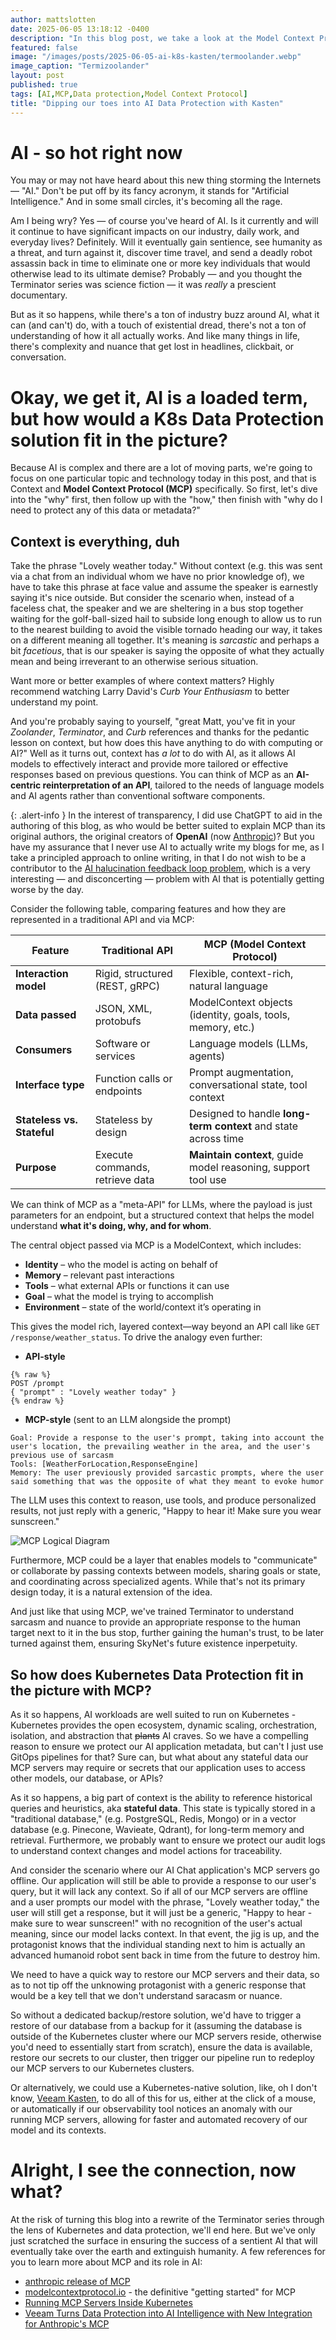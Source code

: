 ```yaml
---
author: mattslotten
date: 2025-06-05 13:18:12 -0400
description: "In this blog post, we take a look at the Model Context Protocol (MCP), how it relates to AI, where K8s fits in the picture, and what we need to protect in terms of data to ensure our AI agents have the context they need to tailor their responses to the requesting user"
featured: false
image: "/images/posts/2025-06-05-ai-k8s-kasten/termoolander.webp"
image_caption: "Termizoolander"
layout: post
published: true
tags: [AI,MCP,Data protection,Model Context Protocol]
title: "Dipping our toes into AI Data Protection with Kasten"
---
```


# AI - so hot right now

You may or may not have heard about this new thing storming the Internets — "AI." Don't be put off by its fancy acronym, it stands for "Artificial Intelligence." And in some small circles, it's becoming all the rage.

Am I being wry? Yes — of course you've heard of AI. Is it currently and will it continue to have significant impacts on our industry, daily work, and everyday lives? Definitely. Will it eventually gain sentience, see humanity as a threat, and turn against it, discover time travel, and send a deadly robot assassin back in time to eliminate one or more key individuals that would otherwise lead to its ultimate demise? Probably — and you thought the Terminator series was science fiction — it was _really_ a prescient documentary.

But as it so happens, while there's a ton of industry buzz around AI, what it can (and can't) do, with a touch of existential dread, there's not a ton of understanding of how it all actually works. And like many things in life, there's complexity and nuance that get lost in headlines, clickbait, or conversation.

# Okay, we get it, AI is a loaded term, but how would a K8s Data Protection solution fit in the picture?

Because AI is complex and there are a lot of moving parts, we're going to focus on one particular topic and technology today in this post, and that is Context and **Model Context Protocol (MCP)** specifically. So first, let's dive into the "why" first, then follow up with the "how," then finish with "why do I need to protect any of this data or metadata?"

## Context is everything, duh

Take the phrase "Lovely weather today." Without context (e.g. this was sent via a chat from an individual whom we have no prior knowledge of), we have to take this phrase at face value and assume the speaker is earnestly saying it's nice outside.  But consider the scenario when, instead of a faceless chat, the speaker and we are sheltering in a bus stop together waiting for the golf-ball-sized hail to subside long enough to allow us to run to the nearest building to avoid the visible tornado heading our way, it takes on a different meaning all together. It's meaning is _sarcastic_ and perhaps a bit _facetious_, that is our speaker is saying the opposite of what they actually mean and being irreverant to an otherwise serious situation.

Want more or better examples of where context matters? Highly recommend watching Larry David's _Curb Your Enthusiasm_ to better understand my point.

And you're probably saying to yourself, "great Matt, you've fit in your _Zoolander_, _Terminator_, and _Curb_ references and thanks for the pedantic lesson on context, but how does this have anything to do with computing or AI?" Well as it turns out, context has _a lot_ to do with AI, as it allows AI models to effectively interact and provide more tailored or effective responses based on previous questions.  You can think of MCP as an **AI-centric reinterpretation of an API**, tailored to the needs of language models and AI agents rather than conventional software components.

{: .alert-info }
In the interest of transparency, I did use ChatGPT to aid in the authoring of this blog, as who would be better suited to explain MCP than its original authors, the original creators of **OpenAI** (now [Anthropic](https://www.anthropic.com/))? But you have my assurance that I never use AI to actually write my blogs for me, as I take a principled approach to online writing, in that I do not wish to be a contributor to the [AI halucination feedback loop problem](https://www.unite.ai/the-ai-feedback-loop-when-machines-amplify-their-own-mistakes-by-trusting-each-others-lies/), which is a very interesting — and disconcerting — problem with AI that is potentially getting worse by the day. 

Consider the following table, comparing features and how they are represented in a traditional API and via MCP:

| Feature                    | Traditional API                 | MCP (Model Context Protocol)                                    |
| -------------------------- | ------------------------------- | --------------------------------------------------------------- |
| **Interaction model**      | Rigid, structured (REST, gRPC)  | Flexible, context-rich, natural language                        |
| **Data passed**            | JSON, XML, protobufs            | ModelContext objects (identity, goals, tools, memory, etc.)     |
| **Consumers**              | Software or services            | Language models (LLMs, agents)                              |
| **Interface type**         | Function calls or endpoints     | Prompt augmentation, conversational state, tool context         |
| **Stateless vs. Stateful** | Stateless by design             | Designed to handle **long-term context** and state across time |
| **Purpose**                | Execute commands, retrieve data | **Maintain context**, guide model reasoning, support tool use   |

We can think of MCP as a "meta-API" for LLMs, where the payload is just parameters for an endpoint, but a structured context that helps the model understand **what it's doing, why, and for whom**.

The central object passed via MCP is a ModelContext, which includes:

- **Identity** – who the model is acting on behalf of
- **Memory** – relevant past interactions
- **Tools** – what external APIs or functions it can use
- **Goal** – what the model is trying to accomplish
- **Environment** – state of the world/context it’s operating in

This gives the model rich, layered context—way beyond an API call like `GET /response/weather_status`.
To drive the analogy even further:

- **API-style**

```
{% raw %}
POST /prompt
{ "prompt" : "Lovely weather today" }
{% endraw %}
```
- **MCP-style** (sent to an LLM alongside the prompt)

```
Goal: Provide a response to the user's prompt, taking into account the user's location, the prevailing weather in the area, and the user's previous use of sarcasm
Tools: [WeatherForLocation,ResponseEngine]
Memory: The user previously provided sarcastic prompts, where the user said something that was the opposite of what they meant to evoke humor
```

The LLM uses this context to reason, use tools, and produce personalized results, not just reply with a generic, "Happy to hear it! Make sure you wear sunscreen."

![MCP Logical Diagram](/images/posts/2025-06-05-ai-k8s-kasten/mcp_logical_diagram.png)

Furthermore, MCP could be a layer that enables models to "communicate" or collaborate by passing contexts between models, sharing goals or state, and coordinating across specialized agents.  While that's not its primary design today, it is a natural extension of the idea.

And just like that using MCP, we've trained Terminator to understand sarcasm and nuance to provide an appropriate response to the human target next to it in the bus stop, further gaining the human's trust, to be later turned against them, ensuring SkyNet's future existence inperpetuity.

## So how does Kubernetes Data Protection fit in the picture with MCP?

As it so happens, AI workloads are well suited to run on Kubernetes - Kubernetes provides the open ecosystem, dynamic scaling, orchestration, isolation, and abstraction that ~~plants~~ AI craves. So we have a compelling reason to ensure we protect our AI application metadata, but can't I just use GitOps pipelines for that? Sure can, but what about any stateful data our MCP servers may require or secrets that our application uses to access other models, our database, or APIs?

As it so happens, a big part of context is the ability to reference historical queries and heuristics, aka **stateful data**. This state is typically stored in a "traditional database," (e.g. PostgreSQL, Redis, Mongo) or in a vector database (e.g. Pinecone, Wavieate, Qdrant), for long-term memory and retrieval. Furthermore, we probably want to ensure we protect our audit logs to understand context changes and model actions for traceability.

And consider the scenario where our AI Chat application's MCP servers go offline.  Our application will still be able to provide a response to our user's query, but it will lack any context.  So if all of our MCP servers are offline and a user prompts our model with the phrase, "Lovely weather today," the user will still get a response, but it will just be a generic, "Happy to hear - make sure to wear sunscreen!" with no recognition of the user's actual meaning, since our model lacks context.  In that event, the jig is up, and the protagonist knows that the individual standing next to him is actually an advanced humanoid robot sent back in time from the future to destroy him.

We need to have a quick way to restore our MCP servers and their data, so as to not tip off the unknowing protagonist with a generic response that would be a key tell that we don't understand saracasm or nuance.

So without a dedicated backup/restore solution, we'd have to trigger a restore of our database from a backup for it (assuming the database is outside of the Kubernetes cluster where our MCP servers reside, otherwise you'd need to essentially start from scratch), ensure the data is available, restore our secrets to our cluster, then trigger our pipeline run to redeploy our MCP servers to our Kubernetes clusters.

Or alternatively, we could use a Kubernetes-native solution, like, oh I don't know, [Veeam Kasten](https://vee.am/kasten), to do all of this for us, either at the click of a mouse, or automatically if our observability tool notices an anomaly with our running MCP servers, allowing for faster and automated recovery of our model and its contexts.

# Alright, I see the connection, now what?

At the risk of turning this blog into a rewrite of the Terminator series through the lens of Kubernetes and data protection, we'll end here. But we've only just scratched the surface in ensuring the success of a sentient AI that will eventually take over the earth and extinguish humanity.  A few references for you to learn more about MCP and its role in AI:

- [anthropic release of MCP](https://www.anthropic.com/news/model-context-protocol)
- [modelcontextprotocol.io](https://modelcontextprotocol.io/introduction) - the definitive "getting started" for MCP
- [Running MCP Servers Inside Kubernetes](https://dev.to/stacklok/toolhive-an-mcp-kubernetes-operator-321)
- [Veeam Turns Data Protection into AI Intelligence with New Integration for Anthropic's MCP](https://www.veeam.com/company/press-release/veeam-turns-data-protection-into-ai-intelligence-with-new-integration-for-anthropics-mcp.html)